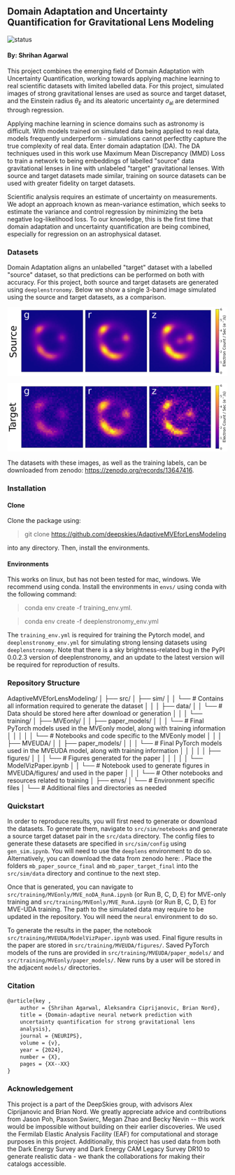 ## Domain Adaptation and Uncertainty Quantification for Gravitational Lens Modeling

![status](https://img.shields.io/badge/License-MIT-lightgrey)

#### By: Shrihan Agarwal

This project combines the emerging field of Domain Adaptation with Uncertainty Quantification, working towards applying machine learning to real scientific datasets with limited labelled data. For this project, simulated images of strong gravitational lenses are used as source and target dataset, and the Einstein radius $\theta_E$ and its aleatoric uncertainty $\sigma_\textrm{al}$ are determined through regression. 

Applying machine learning in science domains such as astronomy is difficult. With models trained on simulated data being applied to real data, models frequently underperform - simulations cannot perfectlty capture the true complexity of real data. Enter domain adaptation (DA). The DA techniques used in this work use Maximum Mean Discrepancy (MMD) Loss to train a network to being embeddings of labelled "source" data gravitational lenses in line with unlabeled "target" gravitational lenses. With source and target datasets made similar, training on source datasets can be used with greater fidelity on target datasets.

Scientific analysis requires an estimate of uncertainty on measurements. We adopt an approach known as mean-variance estimation, which seeks to estimate the variance and control regression by minimizing the beta negative log-likelihood loss. To our knowledge, this is the first time that domain adaptation and uncertainty quantification are being combined, especially for regression on an astrophysical dataset.

### Datasets

Domain Adaptation aligns an unlabelled "target" dataset with a labelled "source" dataset, so that predictions can be performed on both with accuracy. For this project, both source and target datasets are generated using ```deeplenstronomy```. Below we show a single 3-band image simulated using the source and target datasets, as a comparison.

![plot](./src/training/MVEUDA/figures/source_example.png)

![plot](./src/training/MVEUDA/figures/target_example.png)

The datasets with these images, as well as the training labels, can be downloaded from zenodo: https://zenodo.org/records/13647416.

### Installation 

#### Clone

Clone the package using:

> git clone https://github.com/deepskies/AdaptiveMVEforLensModeling

into any directory. Then, install the environments.

#### Environments

This works on linux, but has not been tested for mac, windows.
We recommend using conda. Install the environments in `envs/` using conda with the following command:

> conda env create -f training_env.yml.
  
> conda env create -f deeplenstronomy_env.yml

The `training_env.yml` is required for training the Pytorch model, and `deeplenstronomy_env.yml` for simulating strong lensing datasets using `deeplenstronomy`. Note that there is a sky brightness-related bug in the PyPI 0.0.2.3 version of deeplenstronomy, and an update to the latest version will be required for reproduction of results.


### Repository Structure

AdaptiveMVEforLensModeling/
│
├── src/
│   ├── sim/
│   │   └── # Contains all information required to generate the dataset
│   │
│   ├── data/
│   │   └── # Data should be stored here after download or generation
│   │
│   └── training/
│       ├── MVEonly/
│       │   ├── paper_models/
│       │   │   └── # Final PyTorch models used in the MVEonly model, along with training information
│       │   │
│       │   └── # Notebooks and code specific to the MVEonly model
│       │
│       ├── MVEUDA/
│       │   ├── paper_models/
│       │   │   └── # Final PyTorch models used in the MVEUDA model, along with training information
│       │   │
│       │   ├── figures/
│       │   │   └── # Figures generated for the paper
│       │   │
│       │   └── ModelVizPaper.ipynb
│       │       └── # Notebook used to generate figures in MVEUDA/figures/ and used in the paper
│       │
│       └── # Other notebooks and resources related to training
│
├── envs/
│   └── # Environment specific files
│
└── # Additional files and directories as needed


### Quickstart

In order to reproduce results, you will first need to generate or download the datasets. To generate them, navigate to `src/sim/notebooks` and generate a source target dataset pair in the `src/data` directory. The config files to generate these datasets are specified in `src/sim/config` using `gen_sim.ipynb`. You will need to use the `deeplens` environment to do so. Alternatively, you can download the data from zenodo here: . Place the folders `mb_paper_source_final` and `mb_paper_target_final` into the `src/sim/data` directory and continue to the next step.

Once that is generated, you can navigate to `src/training/MVEonly/MVE_noDA_RunA.ipynb` (or Run B, C, D, E) for MVE-only training and `src/training/MVEonly/MVE_RunA.ipynb` (or Run B, C, D, E) for MVE-UDA training. The path to the simulated data may require to be updated in the repository. You will need the `neural` environment to do so.

To generate the results in the paper, the notebook `src/training/MVEUDA/ModelVizPaper.ipynb` was used. Final figure results in the paper are stored in `src/training/MVEUDA/figures/`. Saved PyTorch models of the runs are provided in `src/training/MVEUDA/paper_models/` and `src/training/MVEonly/paper_models/`. New runs by a user will be stored in the adjacent `models/` directories.


### Citation 

```
@article{key , 
    author = {Shrihan Agarwal, Aleksandra Ciprijanovic, Brian Nord}, 
    title = {Domain-adaptive neural network prediction with
    uncertainty quantification for strong gravitational lens
    analysis}, 
    journal = {NEURIPS}, 
    volume = {v}, 
    year = {2024}, 
    number = {X}, 
    pages = {XX--XX}
}
```

### Acknowledgement 
This project is a part of the DeepSkies group, with advisors Alex Ciprijanovic and Brian Nord. We greatly appreciate advice and contributions from Jason Poh, Paxson Swierc, Megan Zhao and Becky Nevin -- this work would be impossible without building on their earlier discoveries. We used the Fermilab Elastic Analysis Facility (EAF) for computational and storage purposes in this project. Additionally, this project has used data from both the Dark Energy Survey and Dark Energy CAM Legacy Survey DR10 to generate realistic data - we thank the collaborations for making their catalogs accessible.